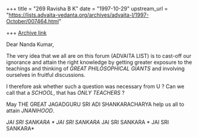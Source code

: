 +++
title = "269 Ravisha B K"
date = "1997-10-29"
upstream_url = "https://lists.advaita-vedanta.org/archives/advaita-l/1997-October/007464.html"

+++
[Archive link](https://lists.advaita-vedanta.org/archives/advaita-l/1997-October/007464.html)

Dear Nanda Kumar,

The very idea that we all are on this forum (ADVAITA LIST) is to cast-off
our ignorance and attain the right knowledge by getting greater exposure to
the teachings and thinking of *GREAT PHILOSOPHICAL GIANTS* and involving
ourselves in fruitful discussions.

I therefore ask whether such a question was necessary from U ? Can we call
that a *SCHOOL*, that has *ONLY TEACHERS* ?

May THE GREAT JAGADGURU SRI ADI SHANKARACHARYA help us all to attain
*JNANIHOOD*.

*JAI SRI SANKARA * JAI SRI SANKARA* JAI SRI SANKARA * JAI SRI SANKARA*

